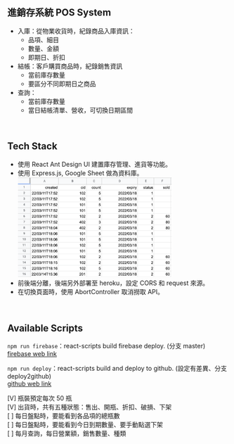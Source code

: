 ## 進銷存系統 POS System

- 入庫：從物業收貨時，紀錄商品入庫資訊：
  - 品項、細目
  - 數量、金額
  - 即期日、折扣
- 結帳：客戶購買商品時，紀錄銷售資訊
  - 當前庫存數量
  - 要區分不同即期日之商品
- 查詢：
  - 當前庫存數量
  - 當日結帳清單、營收，可切換日期區間

<br>

## Tech Stack

- 使用 React Ant Design UI 建置庫存管理、進貨等功能。
- 使用 Express.js, Google Sheet 做為資料庫。
  <div >
    <img src="./src/static/sheet2.png" width="350">
  </div >
- 前後端分離，後端另外部署至 heroku，設定 CORS 和 request 來源。
- 在切換頁面時，使用 AbortController 取消撈取 API。

<br>

## Available Scripts

`npm run firebase`：react-scripts build firebase deploy. (分支 master)
<br>
[firebase web link](https://sheet1218.web.app/)

`npm run deploy`：react-scripts build and deploy to github. (設定有差異、分支 deploy2github)
<br>
[github web link](kero13ro.github.io/pos-gin/)

[V] 瓶裝預定每次 50 瓶<br>
[V] 出貨時，共有五種狀態：售出、開瓶、折扣、破損、下架<br>
[ ] 每日盤點時，要能看到各品項的總瓶數<br>
[ ] 每日盤點時，要能看到今日到期數量、要手動點選下架<br>
[ ] 每月查詢，每日營業額，銷售數量、種類<br>
